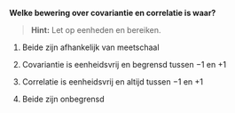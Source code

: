 **Welke bewering over covariantie en correlatie is waar?**

> **Hint:** Let op eenheden en bereiken.

1) Beide zijn afhankelijk van meetschaal

2) Covariantie is eenheidsvrij en begrensd tussen −1 en +1

3) Correlatie is eenheidsvrij en altijd tussen −1 en +1

4) Beide zijn onbegrensd